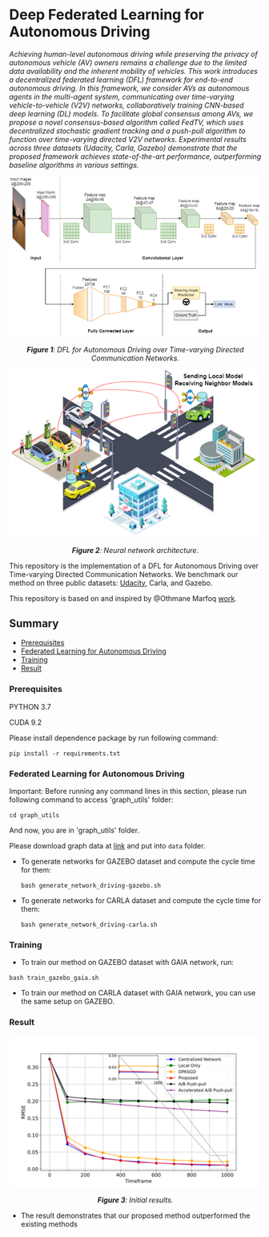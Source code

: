 # Deep Federated Learning for Autonomous Driving

*Achieving human-level autonomous driving while preserving the privacy of autonomous vehicle (AV) owners remains a challenge due to the limited data availability and the inherent mobility of vehicles. This work introduces a decentralized federated learning (DFL) framework for end-to-end autonomous driving. In this framework, we consider AVs as autonomous agents in the multi-agent system, communicating over time-varying vehicle-to-vehicle (V2V) networks, collaboratively training CNN-based deep learning (DL) models. To facilitate global consensus among AVs, we propose a novel consensus-based algorithm called FedTV, which uses decentralized stochastic gradient tracking and a push-pull algorithm to function over time-varying directed V2V networks. Experimental results across three datasets (Udacity, Carla, Gazebo) demonstrate that the proposed framework achieves state-of-the-art performance, outperforming baseline algorithms in various settings.*

![Fig-1](misc/Neural.drawio.png)
*<center>**Figure 1**: DFL for Autonomous Driving over Time-varying Directed Communication Networks.</center>*

![Fig-2](misc/FL-Autonomous.drawio.png)
*<center>**Figure 2**: Neural network architecture.</center>*

This repository is the implementation of a DFL for Autonomous Driving over Time-varying Directed Communication Networks. We benchmark our method on three public datasets: [Udacity](https://www.udacity.com/self-driving-car), Carla, and Gazebo.

This repository is based on and inspired by @Othmane Marfoq [work](https://github.com/omarfoq/communication-in-cross-silo-fl). 

## Summary

* [Prerequisites](#prerequisites)
* [Federated Learning for Autonomous Driving](#federated-learning-for-autonomous-driving)
* [Training](#training)
* [Result](#result)

### Prerequisites

PYTHON 3.7

CUDA 9.2

Please install dependence package by run following command:
```
pip install -r requirements.txt
```

### Federated Learning for Autonomous Driving

Important: Before running any command lines in this section, please run following command to access 'graph_utils' folder:
```
cd graph_utils
```
And now, you are in 'graph_utils' folder.

Please download graph data at [link](https://github.com/omarfoq/communication-in-cross-silo-fl/tree/main/graph_utils/data) and put into `data` folder.

* To generate networks for GAZEBO dataset and compute the cycle time for them:
    ```
    bash generate_network_driving-gazebo.sh
    ```

* To generate networks for CARLA dataset and compute the cycle time for them:
    ```
    bash generate_network_driving-carla.sh
    ```

### Training

* To train our method on GAZEBO dataset with GAIA network, run:

```
bash train_gazebo_gaia.sh
```

* To train our method on CARLA dataset with GAIA network, you can use the same setup on GAZEBO.

### Result
![Fig-3](misc/network_comparison.png)
*<center>**Figure 3**: Initial results.</center>*

* The result demonstrates that our proposed method outperformed the existing methods